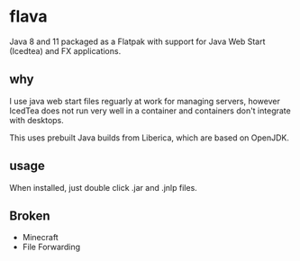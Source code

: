 # flava
Java 8 and 11 packaged as a Flatpak with support for Java Web Start (Icedtea) and FX applications.

## why
I use java web start files reguarly at work for managing servers, however IcedTea does not run very well in a container and containers don't integrate with desktops.

This uses prebuilt Java builds from Liberica, which are based on OpenJDK.

## usage

When installed, just double click .jar and .jnlp files. 

## Broken

- Minecraft
- File Forwarding